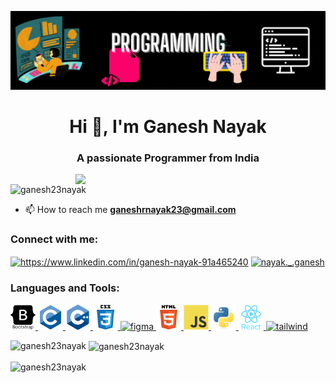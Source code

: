 ![logo](https://github.com/GANESHNAYAK23/GANESHNAYAK23/blob/main/banner.gif)


<h1 align="center">Hi 👋, I'm Ganesh Nayak</h1>
<h3 align="center">A passionate Programmer from India</h3>

<img align="right" width="400" src="https://user-images.githubusercontent.com/37551474/113611467-3a567d80-9657-11eb-862b-b07b4f105c6f.gif" />
<p align="left"> <img src="https://komarev.com/ghpvc/?username=ganesh23nayak&label=Profile%20views&color=0e75b6&style=flat" alt="ganesh23nayak" /> </p>

- 📫 How to reach me **ganeshrnayak23@gmail.com**

<h3 align="left">Connect with me:</h3>
<p align="left">
<a href="https://linkedin.com/in/https://www.linkedin.com/in/ganesh-nayak-91a465240" target="blank"><img align="center" src="https://raw.githubusercontent.com/rahuldkjain/github-profile-readme-generator/master/src/images/icons/Social/linked-in-alt.svg" alt="https://www.linkedin.com/in/ganesh-nayak-91a465240" height="30" width="40" /></a>
<a href="https://instagram.com/nayak._.ganesh" target="blank"><img align="center" src="https://raw.githubusercontent.com/rahuldkjain/github-profile-readme-generator/master/src/images/icons/Social/instagram.svg" alt="nayak._.ganesh" height="30" width="40" /></a>
</p>

<h3 align="left">Languages and Tools:</h3>
<p align="left"> <a href="https://getbootstrap.com" target="_blank" rel="noreferrer"> <img src="https://raw.githubusercontent.com/devicons/devicon/master/icons/bootstrap/bootstrap-plain-wordmark.svg" alt="bootstrap" width="40" height="40"/> </a> <a href="https://www.cprogramming.com/" target="_blank" rel="noreferrer"> <img src="https://raw.githubusercontent.com/devicons/devicon/master/icons/c/c-original.svg" alt="c" width="40" height="40"/> </a> <a href="https://www.w3schools.com/cpp/" target="_blank" rel="noreferrer"> <img src="https://raw.githubusercontent.com/devicons/devicon/master/icons/cplusplus/cplusplus-original.svg" alt="cplusplus" width="40" height="40"/> </a> <a href="https://www.w3schools.com/css/" target="_blank" rel="noreferrer"> <img src="https://raw.githubusercontent.com/devicons/devicon/master/icons/css3/css3-original-wordmark.svg" alt="css3" width="40" height="40"/> </a> <a href="https://www.figma.com/" target="_blank" rel="noreferrer"> <img src="https://www.vectorlogo.zone/logos/figma/figma-icon.svg" alt="figma" width="40" height="40"/> </a> <a href="https://www.w3.org/html/" target="_blank" rel="noreferrer"> <img src="https://raw.githubusercontent.com/devicons/devicon/master/icons/html5/html5-original-wordmark.svg" alt="html5" width="40" height="40"/> </a> <a href="https://developer.mozilla.org/en-US/docs/Web/JavaScript" target="_blank" rel="noreferrer"> <img src="https://raw.githubusercontent.com/devicons/devicon/master/icons/javascript/javascript-original.svg" alt="javascript" width="40" height="40"/> </a> <a href="https://www.python.org" target="_blank" rel="noreferrer"> <img src="https://raw.githubusercontent.com/devicons/devicon/master/icons/python/python-original.svg" alt="python" width="40" height="40"/> </a> <a href="https://reactjs.org/" target="_blank" rel="noreferrer"> <img src="https://raw.githubusercontent.com/devicons/devicon/master/icons/react/react-original-wordmark.svg" alt="react" width="40" height="40"/> </a> <a href="https://tailwindcss.com/" target="_blank" rel="noreferrer"> <img src="https://www.vectorlogo.zone/logos/tailwindcss/tailwindcss-icon.svg" alt="tailwind" width="40" height="40"/> </a> </p>

<p><img align="left" src="https://github-readme-stats.vercel.app/api/top-langs?username=ganesh23nayak&show_icons=true&locale=en&layout=compact" alt="ganesh23nayak" /></p>

<p>&nbsp;<img align="center" src="https://github-readme-stats.vercel.app/api?username=ganesh23nayak&show_icons=true&locale=en" alt="ganesh23nayak" /></p>

<p><img align="center" src="https://github-readme-streak-stats.herokuapp.com/?user=Ganesh23Nayak&" alt="ganesh23nayak" /></p>
